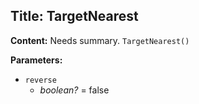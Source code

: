 ## Title: TargetNearest

**Content:**
Needs summary.
`TargetNearest()`

**Parameters:**
- `reverse`
  - *boolean?* = false